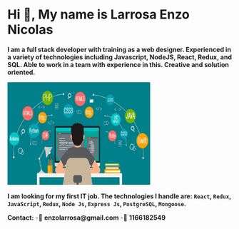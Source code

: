 # Hi 👋, My name is Larrosa Enzo Nicolas
__I am a full stack developer with training as a web designer.
Experienced in a variety of technologies including Javascript,
NodeJS, React, Redux, and SQL. Able to work in a team with 
experience in this. Creative and solution oriented.__

<img height="230" width="320" src="./imagen-programacion.jpeg" />

__I am looking for my first IT job. The technologies I handle are: `React`, `Redux`, `JavaScript`, `Redux`, `Node Js`, `Express Js`, `PostgreSQL`, `Mongoose`.__

__Contact:__
-📧 __enzolarrosa@gmail.com__
-📱 __1166182549__
